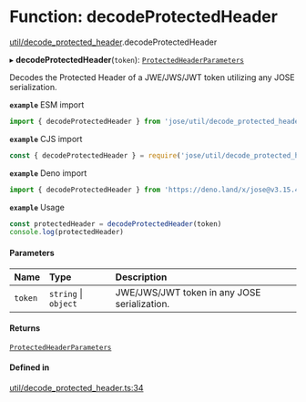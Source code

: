 # Function: decodeProtectedHeader

[util/decode_protected_header](../modules/util_decode_protected_header.md).decodeProtectedHeader

▸ **decodeProtectedHeader**(`token`): [`ProtectedHeaderParameters`](../types/util_decode_protected_header.ProtectedHeaderParameters.md)

Decodes the Protected Header of a JWE/JWS/JWT token utilizing any JOSE serialization.

**`example`** ESM import
```js
import { decodeProtectedHeader } from 'jose/util/decode_protected_header'
```

**`example`** CJS import
```js
const { decodeProtectedHeader } = require('jose/util/decode_protected_header')
```

**`example`** Deno import
```js
import { decodeProtectedHeader } from 'https://deno.land/x/jose@v3.15.4/util/decode_protected_header.ts'
```

**`example`** Usage
```js
const protectedHeader = decodeProtectedHeader(token)
console.log(protectedHeader)
```

#### Parameters

| Name | Type | Description |
| :------ | :------ | :------ |
| `token` | `string` \| `object` | JWE/JWS/JWT token in any JOSE serialization. |

#### Returns

[`ProtectedHeaderParameters`](../types/util_decode_protected_header.ProtectedHeaderParameters.md)

#### Defined in

[util/decode_protected_header.ts:34](https://github.com/panva/jose/blob/v3.15.4/src/util/decode_protected_header.ts#L34)
